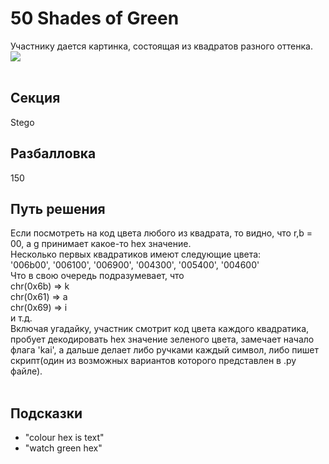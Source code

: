# 50 Shades of Green
Участнику дается картинка, состоящая из квадратов разного оттенка.<br>
<img src=http://b.radikal.ru/b30/1905/83/1637a7dc9130.png><br><br>

## Секция
Stego

## Разбалловка
150

## Путь решения

Если посмотреть на код цвета любого из квадрата, то видно, что r,b = 00, а g принимает какое-то hex значение.<br>
Несколько первых квадратиков имеют следующие цвета:<br>
'006b00', '006100', '006900', '004300', '005400', '004600'<br>
Что в свою очередь подразумевает, что <br>
chr(0x6b) => k<br>
chr(0x61) => a<br>
chr(0x69) => i <br>
и т.д.<br>
Включая угадайку, участник смотрит код цвета каждого квадратика, пробует декодировать hex значение зеленого цвета, замечает начало флага 'kai', а дальше делает либо ручками каждый символ, либо пишет скрипт(один из возможных вариантов которого представлен в .py файле).<br>
<br>



## Подсказки
- "colour hex is text"
- "watch green hex"
